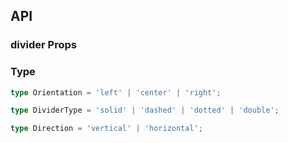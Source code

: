 ## API

### divider Props

<field-table :data="dividerProps"/>

### Type

```typescript
type Orientation = 'left' | 'center' | 'right';

type DividerType = 'solid' | 'dashed' | 'dotted' | 'double';

type Direction = 'vertical' | 'horizontal';
```

<script setup>
import { ref } from 'vue';

const dividerProps = ref([
  {
    name: 'direction',
    desc: '分割线的方向，是水平还是竖直',
    type: "Direction",
    value: "'horizontal'",
  },
  {
    name: 'orientation',
    desc: '分割线文字的位置',
    type: "Orientation",
    value: "`'center'`",
  },
  {
    name: 'type',
    desc: '分割线样式类型',
    type: "DividerType",
    value: '-',
  },
  {
    name: 'size',
    desc: '分割线宽度/高度 ',
    type: 'number',
    value: '-',
  },
  {
    name: 'margin',
    desc: '分割线上下 margin (垂直方向时为左右 margin)',
    type: 'number | string',
    value: '-',
  },
]);
</script>
